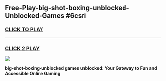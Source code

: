 
## Free-Play-big-shot-boxing-unblocked-Unblocked-Games #6csri
<h3>
<a href="https://news.freeplayer.one?title=big-shot-boxing-unblocked&ref=8M">CLICK TO PLAY</a></h3>
<hr>

<h3>
<a href="https://news.freeplayer.one?title=big-shot-boxing-unblocked&ref=8M">CLICK 2 PLAY</a>
  
</h3>

<a href="https://news.freeplayer.one?title=big-shot-boxing-unblocked&ref=8M"><img src="https://clearcache.store/games.png"></a>


**big-shot-boxing-unblocked games unblocked: Your Gateway to Fun and Accessible Online Gaming**
